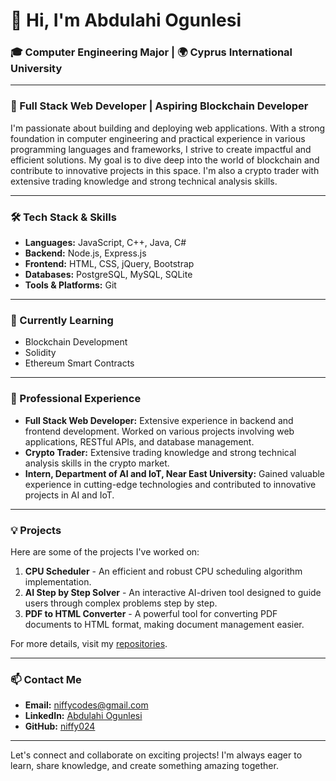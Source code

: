 # 👋 Hi, I'm Abdulahi Ogunlesi

### 🎓 Computer Engineering Major | 🌍 Cyprus International University

---

### 🚀 Full Stack Web Developer | Aspiring Blockchain Developer

I'm passionate about building and deploying web applications. With a strong foundation in computer engineering and practical experience in various programming languages and frameworks, I strive to create impactful and efficient solutions. My goal is to dive deep into the world of blockchain and contribute to innovative projects in this space. I'm also a crypto trader with extensive trading knowledge and strong technical analysis skills.

---

### 🛠️ Tech Stack & Skills

- **Languages:** JavaScript, C++, Java, C#
- **Backend:** Node.js, Express.js
- **Frontend:** HTML, CSS, jQuery, Bootstrap
- **Databases:** PostgreSQL, MySQL, SQLite
- **Tools & Platforms:** Git

---

### 🌱 Currently Learning

- Blockchain Development
- Solidity
- Ethereum Smart Contracts

---

### 💼 Professional Experience

- **Full Stack Web Developer:** Extensive experience in backend and frontend development. Worked on various projects involving web applications, RESTful APIs, and database management.
- **Crypto Trader:** Extensive trading knowledge and strong technical analysis skills in the crypto market.
- **Intern, Department of AI and IoT, Near East University:** Gained valuable experience in cutting-edge technologies and contributed to innovative projects in AI and IoT.

---

### 💡 Projects

Here are some of the projects I've worked on:

1. **CPU Scheduler** - An efficient and robust CPU scheduling algorithm implementation.
2. **AI Step by Step Solver** - An interactive AI-driven tool designed to guide users through complex problems step by step.
3. **PDF to HTML Converter** - A powerful tool for converting PDF documents to HTML format, making document management easier.

For more details, visit my [repositories](https://github.com/niffy024?tab=repositories).

---

### 📫 Contact Me

- **Email:** [niffycodes@gmail.com](mailto:niffycodes@gmail.com)
- **LinkedIn:** [Abdulahi Ogunlesi]([https://www.linkedin.com/in/abdulahi-ogunlesi/](https://www.linkedin.com/in/abdulahi-ogunlesi-aa1b99300/))
- **GitHub:** [niffy024](https://github.com/niffy024)

---

Let's connect and collaborate on exciting projects! I'm always eager to learn, share knowledge, and create something amazing together.

